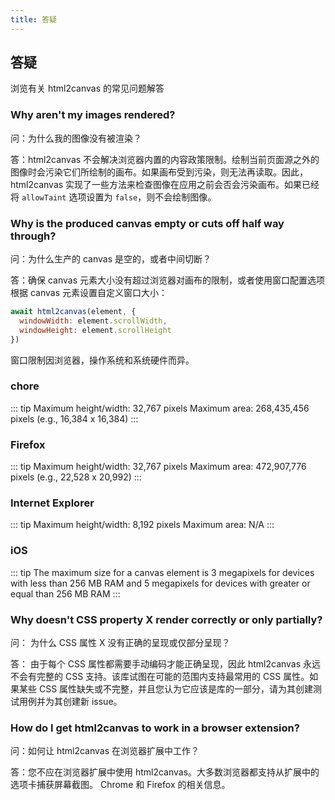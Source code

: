 ```yaml
---
title: 答疑
---
```


## 答疑

浏览有关 html2canvas 的常见问题解答

### Why aren't my images rendered?

问：为什么我的图像没有被渲染？

答：html2canvas 不会解决浏览器内置的内容政策限制。绘制当前页面源之外的图像时会污染它们所绘制的画布。如果画布受到污染，则无法再读取。因此，html2canvas 实现了一些方法来检查图像在应用之前会否会污染画布。如果已经将 `allowTaint` 选项设置为 `false`，则不会绘制图像。

### Why is the produced canvas empty or cuts off half way through?

问：为什么生产的 canvas 是空的，或者中间切断？

答：确保 canvas 元素大小没有超过浏览器对画布的限制，或者使用窗口配置选项根据 canvas 元素设置自定义窗口大小：

```js
await html2canvas(element, {
  windowWidth: element.scrollWidth,
  windowHeight: element.scrollHeight
})
```

窗口限制因浏览器，操作系统和系统硬件而异。

### chore

::: tip
Maximum height/width: 32,767 pixels
Maximum area: 268,435,456 pixels (e.g., 16,384 x 16,384)
:::

### Firefox

::: tip
Maximum height/width: 32,767 pixels
Maximum area: 472,907,776 pixels (e.g., 22,528 x 20,992)
:::

### Internet Explorer

::: tip
Maximum height/width: 8,192 pixels
Maximum area: N/A
:::

### iOS

::: tip
The maximum size for a canvas element is 3 megapixels for devices with less than 256 MB RAM and 5 megapixels for devices with greater or equal than 256 MB RAM
:::

### Why doesn't CSS property X render correctly or only partially?

问： 为什么 CSS 属性 X 没有正确的呈现或仅部分呈现？

答： 由于每个 CSS 属性都需要手动编码才能正确呈现，因此 html2canvas 永远不会有完整的 CSS 支持。该库试图在可能的范围内支持最常用的 CSS 属性。如果某些 CSS 属性缺失或不完整，并且您认为它应该是库的一部分，请为其创建测试用例并为其创建新 issue。

### How do I get html2canvas to work in a browser extension?

问：如何让 html2canvas 在浏览器扩展中工作？

答：您不应在浏览器扩展中使用 html2canvas。大多数浏览器都支持从扩展中的选项卡捕获屏幕截图。 Chrome 和 Firefox 的相关信息。
